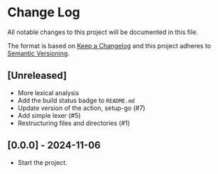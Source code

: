 # Change Log
All notable changes to this project will be documented in this file.

The format is based on [Keep a Changelog](https://keepachangelog.com/)
and this project adheres to [Semantic Versioning](https://semver.org/).

## [Unreleased]
- More lexical analysis
- Add the build status badge to `README.md`
- Update version of the action, setup-go (#7)
- Add simple lexer (#5)
- Restructuring files and directories (#1)

## [0.0.0] - 2024-11-06
- Start the project.
